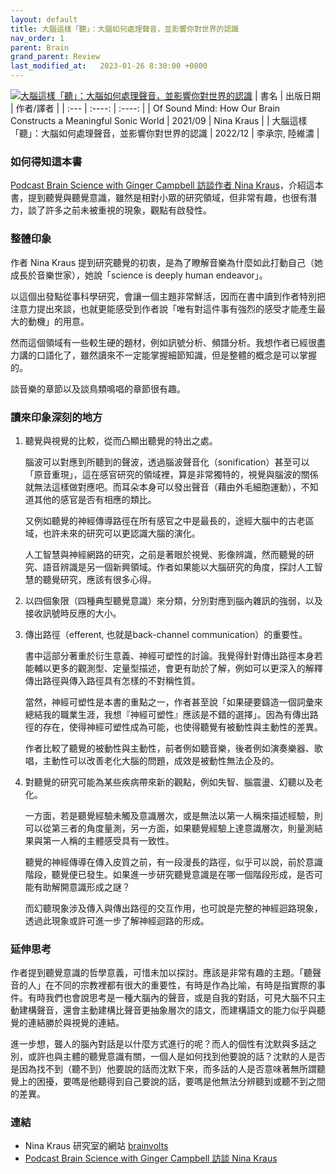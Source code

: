 ```yaml
---
layout: default
title: 大腦這樣「聽」：大腦如何處理聲音，並影響你對世界的認識
nav_order: 1
parent: Brain
grand_parent: Review
last_modified_at:   2023-01-26 8:30:00 +0800
---
```

[![大腦這樣「聽」：大腦如何處理聲音，並影響你對世界的認識](https://im1.book.com.tw/image/getImage?i=https://www.books.com.tw/img/001/094/55/0010945506.jpg&w=187&h=187&v=63a431b3)](https://www.books.com.tw/products/E050150352)
| 書名      | 出版日期 | 作者/譯者     |
| :---        |    :----:   |          :----: |
| Of Sound Mind: How Our Brain Constructs a Meaningful Sonic World      | 2021/09       | Nina Kraus  |
| 大腦這樣「聽」：大腦如何處理聲音，並影響你對世界的認識   | 2022/12       |  李承宗, 陸維濃      |

### 如何得知這本書
[Podcast Brain Science with Ginger Campbell 訪談作者 Nina Kraus](https://brainsciencepodcast.com/bsp/2022/192-kraus)，介紹這本書，提到聽覺與聽覺意識，雖然是相對小眾的研究領域，但非常有趣，也很有潛力，談了許多之前未被重視的現象，觀點有啟發性。

### 整體印象
作者 Nina Kraus 提到研究聽覺的初衷，是為了瞭解音樂為什麼如此打動自己（她成長於音樂世家），她說「science is deeply human endeavor」。

以這個出發點從事科學研究，會讓一個主題非常鮮活，因而在書中讀到作者特別把注意力提出來談，也就更能感受到作者說「唯有對這件事有強烈的感受才能產生最大的動機」的用意。

然而這個領域有一些較生硬的題材，例如訊號分析、頻譜分析。我想作者已經很盡力講的口語化了，雖然讀來不一定能掌握細節知識，但是整體的概念是可以掌握的。

談音樂的章節以及談鳥類鳴唱的章節很有趣。

### 讀來印象深刻的地方
1. 聽覺與視覺的比較，從而凸顯出聽覺的特出之處。

    腦波可以對應到所聽到的聲波，透過腦波聲音化（sonification）甚至可以「原音重現」，這在感官研究的領域裡，算是非常獨特的，視覺與腦波的關係就無法這樣做對應吧。而耳朵本身可以發出聲音（藉由外毛細胞運動），不知道其他的感官是否有相應的類比。

    又例如聽覺的神經傳導路徑在所有感官之中是最長的，途經大腦中的古老區域，也許未來的研究可以更認識大腦的演化。

    人工智慧與神經網路的研究，之前是著眼於視覺、影像辨識，然而聽覺的研究、語音辨識是另一個新興領域。作者如果能以大腦研究的角度，探討人工智慧的聽覺研究，應該有很多心得。

2. 以四個象限（四種典型聽覺意識）來分類，分別對應到腦內雜訊的強弱，以及接收訊號時反應的大小。

3. 傳出路徑（efferent, 也就是back-channel communication）的重要性。

    書中這部分著重於衍生意義、神經可塑性的討論。我覺得針對傳出路徑本身若能輔以更多的觀測型、定量型描述，會更有助於了解，例如可以更深入的解釋傳出路徑與傳入路徑具有怎樣的不對稱性質。

    當然，神經可塑性是本書的重點之一，作者甚至說「如果硬要鑄造一個詞彙來總結我的職業生涯，我想『神經可塑性』應該是不錯的選擇」。因為有傳出路徑的存在，使得神經可塑性成為可能，也使得聽覺有被動性與主動性的差異。

    作者比較了聽覺的被動性與主動性，前者例如聽音樂，後者例如演奏樂器、歌唱，主動性可以改善老化大腦的問題，成效是被動性無法企及的。

4. 對聽覺的研究可能為某些疾病帶來新的觀點，例如失智、腦震盪、幻聽以及老化。

    一方面，若是聽覺經驗未觸及意識層次，或是無法以第一人稱來描述經驗，則可以從第三者的角度量測，另一方面，如果聽覺經驗上達意識層次，則量測結果與第一人稱的主體感受具有一致性。

    聽覺的神經傳導在傳入皮質之前，有一段漫長的路徑，似乎可以說，前於意識階段，聽覺便已發生。如果進一步研究聽覺意識是在哪一個階段形成，是否可能有助解開意識形成之謎？

    而幻聽現象涉及傳入與傳出路徑的交互作用，也可說是完整的神經迴路現象，透過此現象或許可進一步了解神經迴路的形成。

### 延伸思考
作者提到聽覺意識的哲學意義，可惜未加以探討。應該是非常有趣的主題。「聽聲音的人」在不同的宗教裡都有很大的重要性，有時是作為比喻，有時是指實際的事件。有時我們也會說思考是一種大腦內的聲音，或是自我的對話，可見大腦不只主動建構聲音，還會主動建構比聲音更抽象層次的語文，而建構語文的能力似乎與聽覺的連結勝於與視覺的連結。

進一步想，聾人的腦內對話是以什麼方式進行的呢？而人的個性有沈默與多話之別，或許也與主體的聽覺意識有關，一個人是如何找到他要說的話？沈默的人是否是因為找不到（聽不到）他要說的話而沈默下來，而多話的人是否意味著無所謂聽覺上的困擾，要嗎是他聽得到自己要說的話，要嗎是他無法分辨聽到或聽不到之間的差異。

### 連結
- Nina Kraus 研究室的網站 [brainvolts](https://brainvolts.northwestern.edu)
- [Podcast Brain Science with Ginger Campbell 訪談 Nina Kraus](https://brainsciencepodcast.com/bsp/2022/192-kraus)
